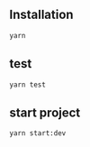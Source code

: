
## Installation

```bash
yarn
```

## test
```bash
yarn test
```

## start project
```bash
yarn start:dev
```
